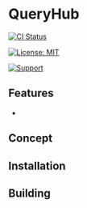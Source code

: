 # QueryHub

[![CI Status](https://travis-ci.org/queryhub/queryhub.svg?branch=develop)](https://travis-ci.org/queryhub/queryhub)

[![License: MIT](https://img.shields.io/badge/License-MIT-blue.svg)](https://opensource.org/licenses/MIT)

[![Support](https://img.shields.io/badge/Donate-PayPal-green.svg)](https://www.paypal.com/cgi-bin/webscr?cmd=_donations&business=ET7CGUSGVJGWG&currency_code=EUR&source=url)

## Features

- 

## Concept

## Installation

## Building
